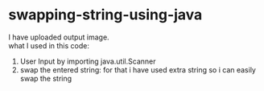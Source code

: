 # swapping-string-using-java
I have uploaded output image.</br>
what I used in this code:</br>
<ol><li>User Input by importing java.util.Scanner</li>
  <li>swap the entered string: for that i have used extra string so i can easily swap the string </li>
  </ol>

